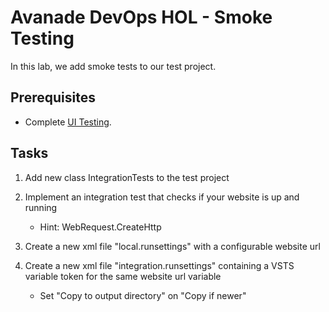 # Avanade DevOps HOL - Smoke Testing

In this lab, we add smoke tests to our test project.

## Prerequisites

- Complete [UI Testing](lab-5-ui-testing.md).

## Tasks

1. Add new class IntegrationTests to the test project

1. Implement an integration test that checks if your website is up and running
   - Hint: WebRequest.CreateHttp

1. Create a new xml file "local.runsettings" with a configurable website url

1. Create a new xml file "integration.runsettings" containing a VSTS variable token for the same website url variable
   - Set "Copy to output directory" on "Copy if newer"